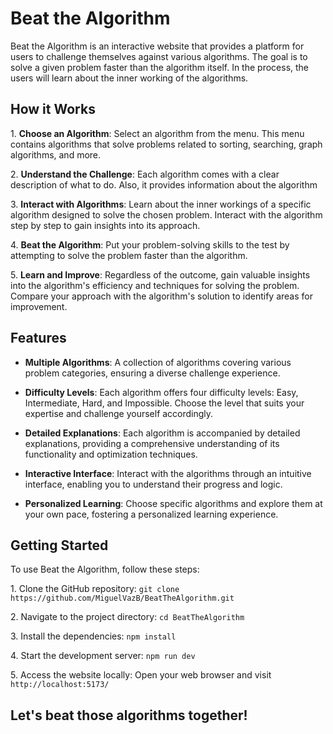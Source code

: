 # Beat the Algorithm

Beat the Algorithm is an interactive website that provides a platform for users to challenge themselves against various algorithms. The goal is to solve a given problem faster than the algorithm itself. In the process, the users will learn about the inner working of the algorithms.

## How it Works

1\. **Choose an Algorithm**: Select an algorithm from the menu. This menu contains algorithms that solve problems related to sorting, searching, graph algorithms, and more.

2\. **Understand the Challenge**: Each algorithm comes with a clear description of what to do. Also, it provides information about the algorithm

3\. **Interact with Algorithms**: Learn about the inner workings of a specific algorithm designed to solve the chosen problem. Interact with the algorithm step by step to gain insights into its approach.

4\. **Beat the Algorithm**: Put your problem-solving skills to the test by attempting to solve the problem faster than the algorithm.

5\. **Learn and Improve**: Regardless of the outcome, gain valuable insights into the algorithm's efficiency and techniques for solving the problem. Compare your approach with the algorithm's solution to identify areas for improvement.

## Features

- **Multiple Algorithms**: A collection of algorithms covering various problem categories, ensuring a diverse challenge experience.

- **Difficulty Levels**: Each algorithm offers four difficulty levels: Easy, Intermediate, Hard, and Impossible. Choose the level that suits your expertise and challenge yourself accordingly.

- **Detailed Explanations**: Each algorithm is accompanied by detailed explanations, providing a comprehensive understanding of its functionality and optimization techniques.

- **Interactive Interface**: Interact with the algorithms through an intuitive interface, enabling you to understand their progress and logic.

- **Personalized Learning**: Choose specific algorithms and explore them at your own pace, fostering a personalized learning experience.

## Getting Started

To use Beat the Algorithm, follow these steps:

1\. Clone the GitHub repository: `git clone https://github.com/MiguelVazB/BeatTheAlgorithm.git`

2\. Navigate to the project directory: `cd BeatTheAlgorithm`

3\. Install the dependencies: `npm install`

4\. Start the development server: `npm run dev`

5\. Access the website locally: Open your web browser and visit `http://localhost:5173/`

## Let's beat those algorithms together!
